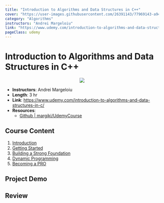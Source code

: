 ```yaml
---
title: "Introduction to Algorithms and Data Structures in C++"
cover: "https://user-images.githubusercontent.com/26391143/77969143-a94e1780-731b-11ea-8111-4585c38d2adb.png"
category: "Algorithms"
instructors: "Andrei Margeloiu"
link: "https://www.udemy.com/introduction-to-algorithms-and-data-structures-in-c/"
pageClass: udemy
---
```


# Introduction to Algorithms and Data Structures in C++

<p align="center">
  <img src="https://user-images.githubusercontent.com/26391143/77969143-a94e1780-731b-11ea-8111-4585c38d2adb.png" />
</p>

- **Instructors**: Andrei Margeloiu
- **Length**: 3 hr
- **Link**: https://www.udemy.com/introduction-to-algorithms-and-data-structures-in-c/
- **Resources**:
  - [Github | margiki/UdemyCourse](https://github.com/margiki/UdemyCourse)

## Course Content

1. [Introduction](./01_Introduction/)
2. [Getting Started](./02_Getting-Started/)
3. [Building a Strong Foundation](./03_Building-a-Strong-Foundation/)
4. [Dynamic Programming](./04_Dynamic-Programming/)
5. [Becoming a PRO](./05_Becoming-a-PRO/)

## Project Demo

## Review
